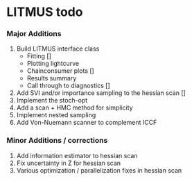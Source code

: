 # LITMUS todo

### Major Additions
1. Build LITMUS interface class
   - Fitting []
   - Plotting lightcurve
   - Chainconsumer plots []
   - Results summary 
   - Call through to diagnostics []
2. Add SVI and/or importance sampling to the hessian scan []
3. Implement the stoch-opt
4. Add a scan + HMC method for simplicity
5. Implement nested sampling
6. Add Von-Nuemann scanner to complement ICCF

### Minor Additions / corrections
1. Add information estimator to hessian scan
2. Fix uncertainty in Z for hessian scan
3. Various optimization / parallelization fixes in hessian scan